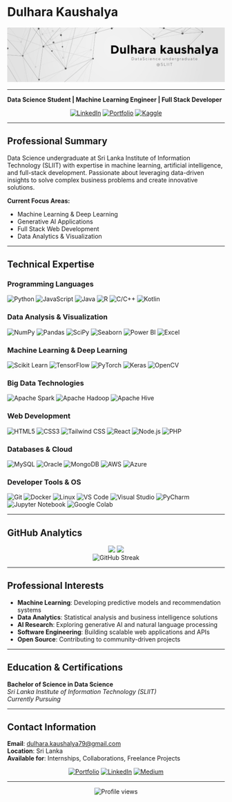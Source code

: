 # Dulhara Kaushalya

[![GitHubBanner](https://github.com/dulhara79/dulhara79/blob/main/images/GitHub-Banner_1.png)](https://dulharakaushalya.vercel.app/)

---

**Data Science Student | Machine Learning Engineer | Full Stack Developer**

<div align="center">
  
[![LinkedIn](https://img.shields.io/badge/LinkedIn-0077B5?style=flat&logo=linkedin&logoColor=white)](http://www.linkedin.com/in/dulhara-kaushalya)
[![Portfolio](https://img.shields.io/badge/Portfolio-000000?style=flat&logo=About.me&logoColor=white)](https://dulharakaushalya.vercel.app/)
[![Kaggle](https://img.shields.io/badge/Kaggle-20BEFF?style=flat&logo=kaggle&logoColor=white)](https://kaggle.com/dulharakaushalya)

</div>

---

## Professional Summary

Data Science undergraduate at Sri Lanka Institute of Information Technology (SLIIT) with expertise in machine learning, artificial intelligence, and full-stack development. Passionate about leveraging data-driven insights to solve complex business problems and create innovative solutions.

**Current Focus Areas:**
- Machine Learning & Deep Learning
- Generative AI Applications
- Full Stack Web Development
- Data Analytics & Visualization

---

## Technical Expertise

### Programming Languages
![Python](https://img.shields.io/badge/Python-3776AB?style=flat&logo=python&logoColor=white)
![JavaScript](https://img.shields.io/badge/JavaScript-F7DF1E?style=flat&logo=javascript&logoColor=black)
![Java](https://img.shields.io/badge/Java-ED8B00?style=flat&logo=openjdk&logoColor=white)
![R](https://img.shields.io/badge/R-276DC3?style=flat&logo=r&logoColor=white)
![C/C++](https://img.shields.io/badge/C%2FC%2B%2B-00599C?style=flat&logo=cplusplus&logoColor=white)
![Kotlin](https://img.shields.io/badge/Kotlin-A97BFF?style=flat&logo=kotlin&logoColor=white)

### Data Analysis & Visualization
![NumPy](https://img.shields.io/badge/numpy-013243?style=flat&logo=numpy&logoColor=white)
![Pandas](https://img.shields.io/badge/pandas-150458?style=flat&logo=pandas&logoColor=white)
![SciPy](https://img.shields.io/badge/SciPy-884488?style=flat&logo=scipy&logoColor=white)
![Seaborn](https://img.shields.io/badge/Seaborn-3776AB?style=flat&logo=seaborn&logoColor=white)
![Power BI](https://img.shields.io/badge/Power%20BI-F2C811?style=flat&logo=power-bi&logoColor=black)
![Excel](https://img.shields.io/badge/Microsoft_Excel-217346?style=flat&logo=microsoftexcel&logoColor=white)

### Machine Learning & Deep Learning
![Scikit Learn](https://img.shields.io/badge/scikit--learn-F7931E?style=flat&logo=scikit-learn&logoColor=white)
![TensorFlow](https://img.shields.io/badge/TensorFlow-FF6F00?style=flat&logo=tensorflow&logoColor=white)
![PyTorch](https://img.shields.io/badge/PyTorch-EE4C2C?style=flat&logo=pytorch&logoColor=white)
![Keras](https://img.shields.io/badge/Keras-D00000?style=flat&logo=keras&logoColor=white)
![OpenCV](https://img.shields.io/badge/OpenCV-5C3EE8?style=flat&logo=opencv&logoColor=white)

### Big Data Technologies
![Apache Spark](https://img.shields.io/badge/Apache_Spark-E25A1C?style=flat&logo=apachespark&logoColor=white)
![Apache Hadoop](https://img.shields.io/badge/Apache_Hadoop-66CCFF?style=flat&logo=apachehadoop&logoColor=black)
![Apache Hive](https://img.shields.io/badge/Apache_Hive-FDEE21?style=flat&logo=apachehive&logoColor=black)

### Web Development
![HTML5](https://img.shields.io/badge/HTML5-E34F26?style=flat&logo=html5&logoColor=white)
![CSS3](https://img.shields.io/badge/CSS3-1572B6?style=flat&logo=css3&logoColor=white)
![Tailwind CSS](https://img.shields.io/badge/Tailwind_CSS-06B6D4?style=flat&logo=tailwind-css&logoColor=white)
![React](https://img.shields.io/badge/React-20232A?style=flat&logo=react&logoColor=61DAFB)
![Node.js](https://img.shields.io/badge/Node.js-43853D?style=flat&logo=node.js&logoColor=white)
![PHP](https://img.shields.io/badge/PHP-777BB4?style=flat&logo=php&logoColor=white)

### Databases & Cloud
![MySQL](https://img.shields.io/badge/MySQL-4479A1?style=flat&logo=mysql&logoColor=white)
![Oracle](https://img.shields.io/badge/Oracle-F80000?style=flat&logo=oracle&logoColor=white)
![MongoDB](https://img.shields.io/badge/MongoDB-4EA94B?style=flat&logo=mongodb&logoColor=white)
![AWS](https://img.shields.io/badge/AWS-232F3E?style=flat&logo=amazon-aws&logoColor=white)
![Azure](https://img.shields.io/badge/Azure-0078D4?style=flat&logo=microsoft-azure&logoColor=white)

### Developer Tools & OS
![Git](https://img.shields.io/badge/Git-F05032?style=flat&logo=git&logoColor=white)
![Docker](https://img.shields.io/badge/Docker-2496ED?style=flat&logo=docker&logoColor=white)
![Linux](https://img.shields.io/badge/Linux-FCC624?style=flat&logo=linux&logoColor=black)
![VS Code](https://img.shields.io/badge/VS_Code-007ACC?style=flat&logo=visual-studio-code&logoColor=white)
![Visual Studio](https://img.shields.io/badge/Visual%20Studio-5C2D91?style=flat&logo=visualstudio&logoColor=white)
![PyCharm](https://img.shields.io/badge/PyCharm-000000?style=flat&logo=pycharm&logoColor=white)
![Jupyter Notebook](https://img.shields.io/badge/Jupyter-F37626?style=flat&logo=jupyter&logoColor=white)
![Google Colab](https://img.shields.io/badge/Google_Colab-F9AB00?style=flat&logo=googlecolab&logoColor=black)

---

## GitHub Analytics

<div align="center">
  
<img height="160em" src="https://github-readme-stats.vercel.app/api?username=dulhara79&show_icons=true&theme=default&include_all_commits=true&count_private=true&hide_border=true"/>
<img height="160em" src="https://github-readme-stats.vercel.app/api/top-langs/?username=dulhara79&layout=compact&theme=default&hide_border=true"/>

</div>

<div align="center">
  <img src="https://github-readme-streak-stats.herokuapp.com/?user=dulhara79&theme=default&hide_border=true" alt="GitHub Streak"/>
</div>

---

## Professional Interests

- **Machine Learning**: Developing predictive models and recommendation systems
- **Data Analytics**: Statistical analysis and business intelligence solutions
- **AI Research**: Exploring generative AI and natural language processing
- **Software Engineering**: Building scalable web applications and APIs
- **Open Source**: Contributing to community-driven projects

---

## Education & Certifications

**Bachelor of Science in Data Science**  
*Sri Lanka Institute of Information Technology (SLIIT)*  
*Currently Pursuing*

---

## Contact Information

**Email**: dulhara.kaushalya79@gmail.com  
**Location**: Sri Lanka  
**Available for**: Internships, Collaborations, Freelance Projects

<div align="center">

[![Portfolio](https://img.shields.io/badge/View_Portfolio-000000?style=for-the-badge&logo=About.me&logoColor=white)](https://dulharakaushalya.vercel.app/)
[![LinkedIn](https://img.shields.io/badge/Connect_on_LinkedIn-0077B5?style=for-the-badge&logo=linkedin&logoColor=white)](http://www.linkedin.com/in/dulhara-kaushalya)
[![Medium](https://img.shields.io/badge/Follow_on_Medium-000000?style=for-the-badge&logo=medium&logoColor=white)](https://medium.com/@nwatch117)

</div>

---

<div align="center">
  <img src="https://komarev.com/ghpvc/?username=dulhara79&label=Profile%20Views&color=0077B5&style=flat" alt="Profile views"/>
</div>
